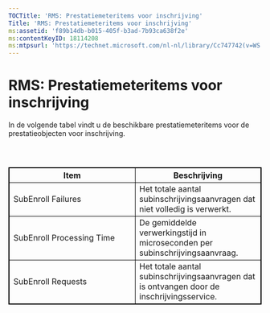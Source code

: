 ```yaml
---
TOCTitle: 'RMS: Prestatiemeteritems voor inschrijving'
Title: 'RMS: Prestatiemeteritems voor inschrijving'
ms:assetid: 'f89b14db-b015-405f-b3ad-7b93ca638f2e'
ms:contentKeyID: 18114208
ms:mtpsurl: 'https://technet.microsoft.com/nl-nl/library/Cc747742(v=WS.10)'
---
```


RMS: Prestatiemeteritems voor inschrijving
==========================================

In de volgende tabel vindt u de beschikbare prestatiemeteritems voor de prestatieobjecten voor inschrijving.

###  

 
<table style="border:1px solid black;">
<colgroup>
<col width="50%" />
<col width="50%" />
</colgroup>
<thead>
<tr class="header">
<th style="border:1px solid black;" >Item</th>
<th style="border:1px solid black;" >Beschrijving</th>
</tr>
</thead>
<tbody>
<tr class="odd">
<td style="border:1px solid black;">SubEnroll Failures</td>
<td style="border:1px solid black;">Het totale aantal subinschrijvingsaanvragen dat niet volledig is verwerkt.</td>
</tr>
<tr class="even">
<td style="border:1px solid black;">SubEnroll Processing Time</td>
<td style="border:1px solid black;">De gemiddelde verwerkingstijd in microseconden per subinschrijvingsaanvraag.</td>
</tr>
<tr class="odd">
<td style="border:1px solid black;">SubEnroll Requests</td>
<td style="border:1px solid black;">Het totale aantal subinschrijvingsaanvragen dat is ontvangen door de inschrijvingsservice.</td>
</tr>
</tbody>
</table>

